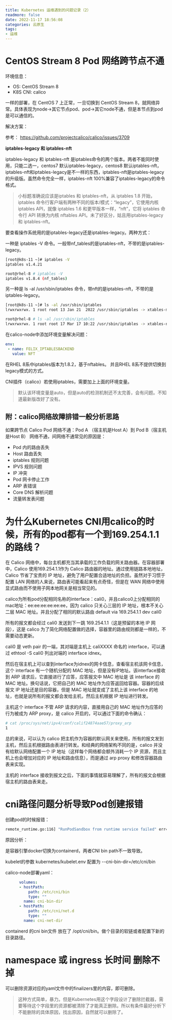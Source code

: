 ```yaml
---
title: Kubernetes 运维遇到的问题记录（2）
readmore: false
date: 2022-11-17 18:56:08
categories: 云原生
tags:
- 运维
---
```


# CentOS Stream 8 Pod 网络跨节点不通

环境信息：
* OS: CentOS Stream 8
* K8S CNI: calico 

一样的部署，在 CentOS 7 上正常，一旦切换到 CentOS Stream 8，就网络异常。具体表现为node->其它节点pod、pod->其它node不通，但是本节点到pod是可以通信的。

解决方案：

参考： https://github.com/projectcalico/calico/issues/3709


**iptables-legacy 和 iptables-nft**

iptables-legacy 和 iptables-nft 是iptables命令的两个版本。两者不能同时使用，只能二选一，centos7 默认iptables-legacy，centos8 默认iptables-nft，iptables-nft和iptables-legacy是不一样的东西，iptables-nft是iptables-legacy的升级版。虽然命令完全一样，iptables-nft 100%兼容了iptables-legacy的命令格式。

> 小标题准确说应该是iptables 和 iptables-nft，从 iptables 1.8 开始，iptables 命令行客户端有两种不同的版本/模式：“legacy”，它使用内核 iptables API，就像 iptables 1.6 和更早版本一样，“nft”，它将 iptables 命令行 API 转换为内核 nftables API。未了好区分，姑且用iptables-legacy 和 iptables-nft。

要查看操作系统用的是iptables-legacy还是iptables-legacy。两种方式：

一种是 iptables -V 命令。一般带nf_tables的是iptables-nft，不带的是iptables-legacy。

```bash
[root@k8s-11 ~]# iptables -V
iptables v1.4.21
```

```bash
root@rhel-8 # iptables -V
iptables v1.8.4 (nf_tables)
```

另一种是 ls -al /usr/sbin/iptables 命令，带nft的是iptables-nft，不带的是iptables-legacy。

```bash
[root@k8s-11 ~]# ls -al /usr/sbin/iptables
lrwxrwxrwx. 1 root root 13 Jan 21  2022 /usr/sbin/iptables -> xtables-multi
```

```bash
root@rhel-8 # ls -al /usr/sbin/iptables
lrwxrwxrwx. 1 root root 17 Mar 17 10:22 /usr/sbin/iptables -> xtables-nft-multi
```



在calico-node中添加环境变量解决问题：

```yaml
env:
 - name: FELIX_IPTABLESBACKEND
   value: NFT
```

在RHEL 8系中iptables版本为1.8.2，基于nftables。 并且RHEL 8系不提供切换到legacy模式的方式。

CNI插件（calico）若使用iptables，需要加上上面的环境变量。

> 默认该环境变量是auto，但是auto的检测机制还不太完善，会有问题。不知道最新版改好了没有。

## 附：calico网络故障排错一般分析思路

如果跨节点 Calico Pod 网络不通：Pod A （宿主机是Host A）到 Pod B（宿主机是Host B） 网络不通，间网络不通常见的原因是：
* Pod 内的路由丢失
* Host 路由丢失
* iptables 规则问题
* IPVS 规则问题
* IP 冲突
* Pod 网卡停止工作
* ARP 表错误
* Core DNS 解析问题
* 流量转发表问题


# 为什么Kubernetes CNI用calico的时候，所有的pod都有一个到169.254.1.1的路线？

在 Calico 网络中，每台主机都充当其承载的工作负载的网关路由器。在容器部署中，Calico 使用169.254.1.1作为 Calico 路由器的地址。通过使用链路本地地址，Calico 节省了宝贵的 IP 地址，避免了用户配置合适地址的负担。虽然对于习惯于配置 LAN 网络的人来说，路由表可能看起来有点奇怪，但是在 WAN 网络中使用显式路由而不使用子网本地网关是相当常见的。

calico为所有pod分配相同名称的interface：cali0，并且calico0上分配相同的mac地址：ee:ee:ee:ee:ee:ee，因为 calico 只关心三层的 IP 地址，根本不关心二层 MAC 地址。并且分配了相同的默认路由 default via 169.254.1.1 dev cali0

所有的报文都会经过 cali0 发送到下一跳 169.254.1.1（这是预留的本地 IP 网段），这是 calico 为了简化网络配置做的选择，容器里的路由规则都是一样的，不需要动态更新。

cali0 是 veth pair 的一端，其对端是主机上 caliXXXX 命名的 interface，可以通过 ethtool -S cali0 列出对端的 interface idnex。

然后在宿主机上可以查到interface为idnex的网卡信息，查看宿主机该网卡信息，这个 interface 有一个随机分配的 MAC 地址，但是没有IP地址。该interface接收到 ARP 请求后，它直接进行了应答，应答报文中 MAC 地址是 该 interface 的 MAC 地址。换句话说，它把自己的 MAC 地址作为应答返回给容器。容器的后续报文 IP 地址还是目的容器，但是 MAC 地址就变成了主机上该 interface 的地址，也就是说所有的报文都会发给主机，然后主机根据 IP 地址进行转发。

主机这个 interface 不管 ARP 请求的内容，直接用自己的 MAC 地址作为应答的行为被成为 ARP proxy，是 calico 开启的，可以通过下面的命令确认：

```bash
# cat /proc/sys/net/ipv4/conf/calif24874aae57/proxy_arp
1
```

总的来说，可以认为 calico 把主机作为容器的默认网关来使用，所有的报文发到主机，然后主机根据路由表进行转发。和经典的网络架构不同的是，calico 并没有给默认网络配置一个 IP 地址（这样每个网络都会额外消耗一个 IP 资源，而且主机上也会增加对应的 IP 地址和路由信息），而是通过 arp proxy 和修改容器路由表来实现。

主机的 interface 接收到报文之后，下面的事情就容易理解了，所有的报文会根据宿主机的路由表来走。

# cni路径问题分析导致Pod创建报错

创建pod的时候报错：

```bash
remote_runtime.go:116] "RunPodSandbox from runtime service failed" err="rpc error: code = Unknown desc = failed to setup network for sandbox 
```

原因分析：

是容器引擎docker切换为containerd，两者CNI bin path不一致导致。

kubelet的参数 kubernetes/kubelet.env 配置为 --cni-bin-dir=/etc/cni/bin

calico-node部署yaml：

```yaml
      volumes:
      - hostPath:
          path: /etc/cni/bin
          type: ""
        name: cni-bin-dir
      - hostPath:
          path: /etc/cni/net.d
          type: ""
        name: cni-net-dir
```

containerd 的cni bin文件 放在了 /opt/cni/bin。做个目录的软链或者配置下新的目录路径。

# namespace 或 ingress 长时间 删除不掉 

可以删除资源对应的yaml文件中的finalizers里的内容，即可删除。

> 这种方式简单，暴力。但是Kubernetes用这个字段设计了删除拦截器，需要等待这个字段里的资源都被清除了才能真正删除。所以有条件最好分析下不能删除的具体原因，找出原因，自然就可以删除了。